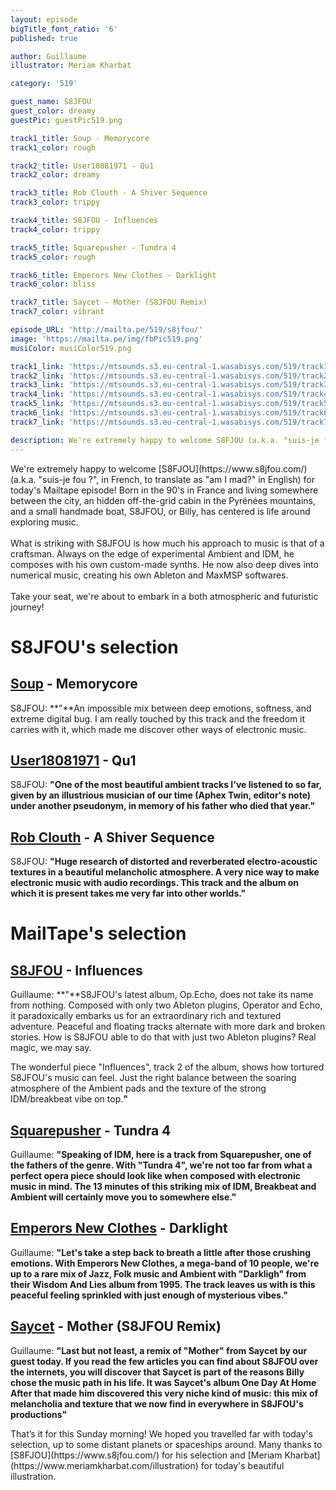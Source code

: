 ```yaml
---
layout: episode
bigTitle_font_ratio: '6'
published: true

author: Guillaume 
illustrator: Meriam Kharbat

category: '519'

guest_name: S8JFOU
guest_color: dreamy
guestPic: guestPic519.png

track1_title: Soup - Memorycore
track1_color: rough

track2_title: User18081971 - Qu1
track2_color: dreamy 

track3_title: Rob Clouth - A Shiver Sequence
track3_color: trippy

track4_title: S8JFOU - Influences
track4_color: trippy 

track5_title: Squarepusher - Tundra 4
track5_color: rough 

track6_title: Emperors New Clothes - Darklight
track6_color: bliss 

track7_title: Saycet - Mother (S8JFOU Remix)
track7_color: vibrant 

episode_URL: 'http://mailta.pe/519/s8jfou/'
image: 'https://mailta.pe/img/fbPic519.png'
musiColor: musiColor519.png

track1_link: 'https://mtsounds.s3.eu-central-1.wasabisys.com/519/track1.mp3'
track2_link: 'https://mtsounds.s3.eu-central-1.wasabisys.com/519/track2.mp3'
track3_link: 'https://mtsounds.s3.eu-central-1.wasabisys.com/519/track3.mp3'
track4_link: 'https://mtsounds.s3.eu-central-1.wasabisys.com/519/track4.mp3'
track5_link: 'https://mtsounds.s3.eu-central-1.wasabisys.com/519/track5.mp3'
track6_link: 'https://mtsounds.s3.eu-central-1.wasabisys.com/519/track6.mp3'
track7_link: 'https://mtsounds.s3.eu-central-1.wasabisys.com/519/track7.mp3'

description: We're extremely happy to welcome S8FJOU (a.k.a. "suis-je fou ?", in French, to translate as "am I mad?" in English) for today's Mailtape episode! Born in the 90's in France and living somewhere between the city, an hidden off-the-grid cabin in the Pyrénées mountains, and a small handmade boat, S8JFOU, or Billy, has really centered is life around exploring music.
---
```

<p id="introduction">We're extremely happy to welcome
[S8FJOU](https://www.s8jfou.com/) (a.k.a. "suis-je fou ?", in French, to
translate as "am I mad?" in English) for today's Mailtape episode! Born in the
90's in France and living somewhere between the city, an hidden off-the-grid
cabin in the Pyrénées mountains, and a small handmade boat, S8JFOU, or
Billy, has centered is life around exploring music.<br /><br />What is striking
with S8JFOU is how much his approach to music is that of a craftsman. Always on
the edge of experimental Ambient and IDM, he composes with his own custom-made
synths. He now also deep dives into numerical music, creating his own Ableton
and MaxMSP softwares.<br /><br />Take your seat, we're about to embark in a both
atmospheric and futuristic journey!</p>

# S8JFOU's selection

## [Soup](https://detund.bandcamp.com/track/memorycore) - Memorycore

S8JFOU: **"**An impossible mix between deep emotions, softness, and extreme
digital bug. I am really touched by this track and the freedom it carries with
it, which made me discover other ways of electronic music.


## [User18081971](https://soundcloud.com/user18081971/qu-1) - Qu1

S8JFOU: **"**One of the most beautiful ambient tracks I've listened to so far,
given by an illustrious musician of our time (Aphex Twin, editor's note) under
another pseudonym, in memory of his father who died that year.**"**

## [Rob Clouth](https://robclouth.bandcamp.com/track/a-shiver-sequence) - A Shiver Sequence

S8JFOU: **"**Huge research of distorted and reverberated electro-acoustic
textures in a beautiful melancholic atmosphere. A very nice way to make
electronic music with audio recordings. This track and the album on which it is
present takes me very far into other worlds.**"**

# MailTape's selection

## [S8JFOU](https://s8jfou.bandcamp.com/track/influences) - Influences

Guillaume: **"**S8JFOU's latest album, Op.Echo, does not take its name from
nothing. Composed with only two Ableton plugins, Operator and Echo, it
paradoxically embarks us for an extraordinary rich and textured adventure.
Peaceful and floating tracks alternate with more dark and broken stories. How is
S8JFOU able to do that with just two Ableton plugins? Real magic, we may say.

The wonderful piece "Influences", track 2 of the album, shows how tortured
S8JFOU's music can feel. Just the right balance between the soaring atmosphere
of the Ambient pads and the texture of the strong IDM/breakbeat vibe on
top.**"**

## [Squarepusher](https://www.youtube.com/watch?v=u4UGYSs56MM) - Tundra 4

Guillaume: **"**Speaking of IDM, here is a track from Squarepusher, one of the
fathers of the genre. With "Tundra 4", we're not too far from what a perfect
opera piece should look like when composed with electronic music in mind.
The 13 minutes of this striking mix of IDM, Breakbeat and Ambient will certainly
move you to somewhere else.**"**

## [Emperors New Clothes](https://www.youtube.com/watch?v=mJrjHJSJci0) - Darklight

Guillaume: **"**Let's take a step back to breath a little after those crushing
emotions. With Emperors New Clothes, a mega-band of 10 people, we're up to a
rare mix of Jazz, Folk music and Ambient with "Darkligh" from their Wisdom And
Lies album from 1995. The track leaves us with is this peaceful feeling
sprinkled with just enough of mysterious vibes.**"**

## [Saycet](https://saycet-music.bandcamp.com/track/mother-s8jfou-remix) - Mother (S8JFOU Remix)

Guillaume: **"**Last but not least, a remix of "Mother" from Saycet by our guest
today. If you read the few articles you can find about S8JFOU over the
internets, you will discover that Saycet is part of the reasons Billy chose the
music path in his life. It was Saycet's album One Day At Home After that made
him discovered this very niche kind of music: this mix of melancholia and
texture that we now find in everywhere in S8JFOU's productions**"** 

<p id="outroduction">That’s it for this Sunday morning! We hoped you travelled
far with today's selection, up to some distant planets or spaceships around.
Many thanks to [S8FJOU](https://www.s8jfou.com/) for his selection and [Meriam
Kharbat](https://www.meriamkharbat.com/illustration) for today's beautiful
illustration.</p>
